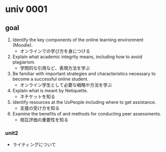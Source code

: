 # univ 0001

## goal  

1. Identify the key components of the online learning environment (Moodle).
    - オンラインでの学び方を身につける
2. Explain what academic integrity means, including how to avoid plagiarism.
    - 学問的な引用など、表現方法を学ぶ
3. Be familiar with important strategies and characteristics necessary to become a successful online student.
    - オンライン学生として必要な戦略や方法を学ぶ
4. Explain what is meant by Netiquette.
    - ネチケットを知る
5. Identify resources at the UoPeople including where to get assistance.
    - 支援の受け方を知る
6. Examine the benefits of and methods for conducting peer assessments.
    - 相互評価の重要性を知る

### unit2

- ライティングについて
